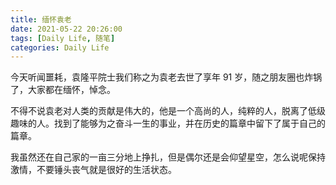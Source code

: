 ```yaml
---
title: 缅怀袁老
date: 2021-05-22 20:26:00
tags: [Daily Life, 随笔]
categories: Daily Life
---
```


  今天听闻噩耗，袁隆平院士我们称之为袁老去世了享年 91 岁，随之朋友圈也炸锅了，大家都在缅怀，悼念。

  不得不说袁老对人类的贡献是伟大的，他是一个高尚的人，纯粹的人，脱离了低级趣味的人。找到了能够为之奋斗一生的事业，并在历史的篇章中留下了属于自己的篇章。

  我虽然还在自己家的一亩三分地上挣扎，但是偶尔还是会仰望星空，怎么说呢保持激情，不要锤头丧气就是很好的生活状态。
